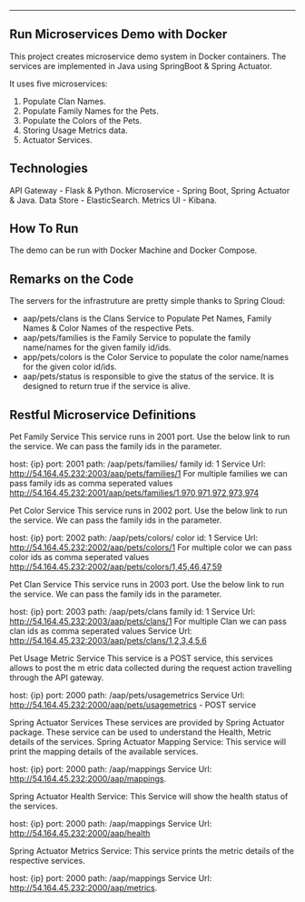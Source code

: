 -----------------------------------------
Run Microservices Demo with Docker 
-----------------------------------------
	
This project creates microservice demo system in Docker containers. The services are implemented in Java using SpringBoot & Spring Actuator.

It uses five microservices:

1. Populate Clan Names. 
2. Populate Family Names for the Pets.
3. Populate the Colors of the Pets.
4. Storing Usage Metrics data.
5. Actuator Services.

Technologies
--------------
API Gateway - Flask & Python.
Microservice  -	Spring Boot, Spring Actuator & Java.
Data Store - ElasticSearch.
Metrics UI	- Kibana.

How To Run
---------------
The demo can be run with Docker Machine and Docker Compose.

Remarks on the Code
--------------------
The servers for the infrastruture are pretty simple thanks to Spring Cloud:

 - aap/pets/clans is the Clans Service to Populate Pet Names, Family Names & Color Names of the respective Pets. 
 - aap/pets/families is the Family Service to populate the family name/names for the given family id/ids. 
 - app/pets/colors is the Color Service to populate the color name/names for the given color id/ids.
 - aap/pets/status is responsible to give the status of the service. It is designed to return true if the service is alive. 


Restful Microservice Definitions
---------------------------------
 
Pet Family Service 
This service runs in 2001 port. Use the below link to run the service. We can pass the family ids in the parameter. 

host: {ip} 
port: 2001 
path: /aap/pets/families/ 
family id: 1 
Service Url: http://54.164.45.232:2003/aap/pets/families/1 
For multiple families we can pass family ids as comma seperated values 
http://54.164.45.232:2001/aap/pets/families/1,970,971,972,973,974 

Pet Color Service 
This service runs in 2002 port. Use the below link to run the service. We can pass the family ids in the parameter. 

host: {ip} 
port: 2002 
path: /aap/pets/colors/ 
color id: 1 
Service Url: http://54.164.45.232:2002/aap/pets/colors/1 
For multiple color we can pass color ids as comma seperated values 
http://54.164.45.232:2002/aap/pets/colors/1,45,46,47,59 


Pet Clan Service 
This service runs in 2003 port. Use the below link to run the service. We can pass the family ids in the parameter. 

host: {ip} 
port: 2003 
path: /aap/pets/clans 
family id: 1 
Service Url: http://54.164.45.232:2003/aap/pets/clans/1 
For multiple Clan we can pass clan ids as comma seperated values 
Service Url: http://54.164.45.232:2003/aap/pets/clans/1,2,3,4,5,6  


Pet Usage Metric Service 
This service is a POST service, this services allows to post the m etric data collected during the request action travelling through the API gateway. 

host: {ip} 
port: 2000 
path: /aap/pets/usagemetrics 
Service Url: http://54.164.45.232:2000/aap/pets/usagemetrics - POST service  
		
		
Spring Actuator Services 
These services are provided by Spring Actuator package. These service can be used to understand the Health, Metric details of the services. 
Spring Actuator Mapping Service: This service will print the mapping details of the available services.

host: {ip} 
port: 2000 
path: /aap/mappings 
Service Url: http://54.164.45.232:2000/aap/mappings. 

Spring Actuator Health Service:	This Service will show the health status of the services. 

host: {ip} 
port: 2000 
path: /aap/mappings 
Service Url: http://54.164.45.232:2000/aap/health 

Spring Actuator Metrics Service:  This service prints the metric details of the respective services. 

host: {ip} 
port: 2000 
path: /aap/mappings 
Service Url: http://54.164.45.232:2000/aap/metrics. 
